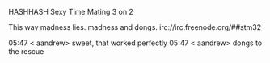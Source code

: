 HASHHASH Sexy Time Mating 3 on 2

This way madness lies.  madness and dongs.  irc://irc.freenode.org/##stm32

05:47 < aandrew> sweet, that worked perfectly
05:47 < aandrew> dongs to the rescue

